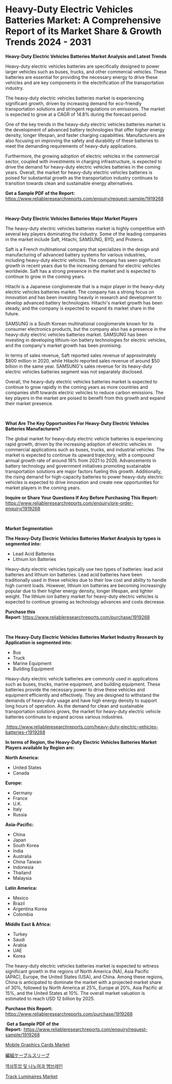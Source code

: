 <p><h1>Heavy-Duty Electric Vehicles Batteries Market: A Comprehensive Report of its Market Share & Growth Trends 2024 - 2031</h1></p><p><strong>Heavy-Duty Electric Vehicles Batteries Market Analysis and Latest Trends</strong></p>
<p><p>Heavy-duty electric vehicles batteries are specifically designed to power larger vehicles such as buses, trucks, and other commercial vehicles. These batteries are essential for providing the necessary energy to drive these vehicles and are key components in the electrification of the transportation industry.</p><p>The heavy-duty electric vehicles batteries market is experiencing significant growth, driven by increasing demand for eco-friendly transportation solutions and stringent regulations on emissions. The market is expected to grow at a CAGR of 14.8% during the forecast period.</p><p>One of the key trends in the heavy-duty electric vehicles batteries market is the development of advanced battery technologies that offer higher energy density, longer lifespan, and faster charging capabilities. Manufacturers are also focusing on improving the safety and durability of these batteries to meet the demanding requirements of heavy-duty applications.</p><p>Furthermore, the growing adoption of electric vehicles in the commercial sector, coupled with investments in charging infrastructure, is expected to drive the demand for heavy-duty electric vehicles batteries in the coming years. Overall, the market for heavy-duty electric vehicles batteries is poised for substantial growth as the transportation industry continues to transition towards clean and sustainable energy alternatives.</p></p>
<p><strong>Get a Sample PDF of the Report:&nbsp;</strong> <a href="https://www.reliableresearchreports.com/enquiry/request-sample/1919268">https://www.reliableresearchreports.com/enquiry/request-sample/1919268</a></p>
<p>&nbsp;</p>
<p><strong>Heavy-Duty Electric Vehicles Batteries Major Market Players</strong></p>
<p><p>The heavy-duty electric vehicles batteries market is highly competitive with several key players dominating the industry. Some of the leading companies in the market include Saft, Hitachi, SAMSUNG, BYD, and Proterra.</p><p>Saft is a French multinational company that specializes in the design and manufacturing of advanced battery systems for various industries, including heavy-duty electric vehicles. The company has seen significant growth in recent years due to the increasing demand for electric vehicles worldwide. Saft has a strong presence in the market and is expected to continue to grow in the coming years.</p><p>Hitachi is a Japanese conglomerate that is a major player in the heavy-duty electric vehicles batteries market. The company has a strong focus on innovation and has been investing heavily in research and development to develop advanced battery technologies. Hitachi's market growth has been steady, and the company is expected to expand its market share in the future.</p><p>SAMSUNG is a South Korean multinational conglomerate known for its consumer electronics products, but the company also has a presence in the heavy-duty electric vehicles batteries market. SAMSUNG has been investing in developing lithium-ion battery technologies for electric vehicles, and the company's market growth has been promising.</p><p>In terms of sales revenue, Saft reported sales revenue of approximately $800 million in 2020, while Hitachi reported sales revenue of around $50 billion in the same year. SAMSUNG's sales revenue for its heavy-duty electric vehicles batteries segment was not separately disclosed.</p><p>Overall, the heavy-duty electric vehicles batteries market is expected to continue to grow rapidly in the coming years as more countries and companies shift towards electric vehicles to reduce carbon emissions. The key players in the market are poised to benefit from this growth and expand their market presence.</p></p>
<p>&nbsp;</p>
<p><strong>What Are The Key Opportunities For Heavy-Duty Electric Vehicles Batteries Manufacturers?</strong></p>
<p><p>The global market for heavy-duty electric vehicle batteries is experiencing rapid growth, driven by the increasing adoption of electric vehicles in commercial applications such as buses, trucks, and industrial vehicles. The market is expected to continue its upward trajectory, with a compound annual growth rate of around 18% from 2021 to 2026. Advancements in battery technology and government initiatives promoting sustainable transportation solutions are major factors fueling this growth. Additionally, the rising demand for high-capacity batteries to power heavy-duty electric vehicles is expected to drive innovation and create new opportunities for market players in the coming years.</p></p>
<p><strong>Inquire or Share Your Questions If Any Before Purchasing This Report:</strong> <a href="https://www.reliableresearchreports.com/enquiry/pre-order-enquiry/1919268">https://www.reliableresearchreports.com/enquiry/pre-order-enquiry/1919268</a></p>
<p>&nbsp;</p>
<p><strong>Market Segmentation</strong></p>
<p><strong>The Heavy-Duty Electric Vehicles Batteries Market Analysis by types is segmented into:</strong></p>
<p><ul><li>Lead Acid Batteries</li><li>Lithium Ion Batteries</li></ul></p>
<p><p>Heavy-duty electric vehicles typically use two types of batteries: lead acid batteries and lithium ion batteries. Lead acid batteries have been traditionally used in these vehicles due to their low cost and ability to handle high current loads. However, lithium ion batteries are becoming increasingly popular due to their higher energy density, longer lifespan, and lighter weight. The lithium ion battery market for heavy-duty electric vehicles is expected to continue growing as technology advances and costs decrease.</p></p>
<p><strong>Purchase this Report:&nbsp;</strong><a href="https://www.reliableresearchreports.com/purchase/1919268">https://www.reliableresearchreports.com/purchase/1919268</a></p>
<p>&nbsp;</p>
<p><strong>The Heavy-Duty Electric Vehicles Batteries Market Industry Research by Application is segmented into:</strong></p>
<p><ul><li>Bus</li><li>Truck</li><li>Marine Equipment</li><li>Building Equipment</li></ul></p>
<p><p>Heavy-duty electric vehicle batteries are commonly used in applications such as buses, trucks, marine equipment, and building equipment. These batteries provide the necessary power to drive these vehicles and equipment efficiently and effectively. They are designed to withstand the demands of heavy-duty usage and have high energy density to support long hours of operation. As the demand for clean and sustainable transportation solutions grows, the market for heavy-duty electric vehicle batteries continues to expand across various industries.</p></p>
<p><a href="https://www.reliableresearchreports.com/heavy-duty-electric-vehicles-batteries-r1919268">&nbsp;https://www.reliableresearchreports.com/heavy-duty-electric-vehicles-batteries-r1919268</a></p>
<p><strong>In terms of Region, the Heavy-Duty Electric Vehicles Batteries Market Players available by Region are:</strong></p>
<p>
    <p> <strong> North America: </strong>
        <ul>
            <li>United States</li>
            <li>Canada</li>
        </ul>
        </p> 
    <p> <strong> Europe: </strong>
        <ul>
            <li>Germany</li>
            <li>France</li>
            <li>U.K.</li>
            <li>Italy</li>
            <li>Russia</li>
        </ul>
        </p> 
    <p> <strong> Asia-Pacific: </strong>
        <ul>
            <li>China</li>
            <li>Japan</li>
            <li>South Korea</li>
            <li>India</li>
            <li>Australia</li>
            <li>China Taiwan</li>
            <li>Indonesia</li>
            <li>Thailand</li>
            <li>Malaysia</li>
        </ul>
        </p> 
    <p> <strong> Latin America: </strong>
        <ul>
            <li>Mexico</li>
            <li>Brazil</li>
            <li>Argentina Korea</li>
            <li>Colombia</li>
        </ul>
        </p> 
    <p> <strong> Middle East & Africa: </strong>
        <ul>
            <li>Turkey</li>
            <li>Saudi</li>
            <li>Arabia</li>
            <li>UAE</li>
            <li>Korea</li>
        </ul>
    </p>
    </p>
<p><p>The heavy-duty electric vehicles batteries market is expected to witness significant growth in the regions of North America (NA), Asia Pacific (APAC), Europe, the United States (USA), and China. Among these regions, China is anticipated to dominate the market with a projected market share of 30%, followed by North America at 25%, Europe at 20%, Asia Pacific at 15%, and the United States at 10%. The overall market valuation is estimated to reach USD 12 billion by 2025.</p></p>
<p><strong>Purchase this Report: </strong><a href="https://www.reliableresearchreports.com/purchase/1919268">https://www.reliableresearchreports.com/purchase/1919268</a></p>
<p>&nbsp;<strong>Get a Sample PDF of the Report:&nbsp;&nbsp;</strong><a href="https://www.reliableresearchreports.com/enquiry/request-sample/1919268">https://www.reliableresearchreports.com/enquiry/request-sample/1919268</a></p>
<p><strong></strong></p>
<p><p><a href="https://github.com/ctanaka235/Market-Research-Report-List-1/blob/main/mobile-graphics-cards-market.md">Mobile Graphics Cards Market</a></p><p><a href="https://github.com/BrionnaBoyle/Market-Research-Report-List-1/blob/main/3756090149809.md">編組ケーブルスリーブ</a></p><p><a href="https://github.com/vs019sa3m8x/Market-Research-Report-List-2/blob/main/5332712159532.md">역삼투압 및 나노여과 멤브레인</a></p><p><a href="https://github.com/fkhcgcyl33/Market-Research-Report-List-1/blob/main/track-luminaires-market.md">Track Luminaires Market</a></p></p>